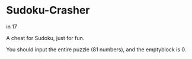 # Sudoku-Crasher
in 17

A cheat for Sudoku, just for fun.

You should input the entire puzzle (81 numbers), and the emptyblock is 0.
